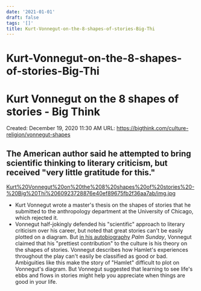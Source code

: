 ```yaml
---
date: '2021-01-01'
draft: false
tags: '[]'
title: Kurt-Vonnegut-on-the-8-shapes-of-stories-Big-Thi
---
```


# Kurt-Vonnegut-on-the-8-shapes-of-stories-Big-Thi

# Kurt Vonnegut on the 8 shapes of stories - Big Think
Created: December 19, 2020 11:30 AM
URL: https://bigthink.com/culture-religion/vonnegut-shapes
## The American author said he attempted to bring scientific thinking to literary criticism, but received "very little gratitude for this."
[Kurt%20Vonnegut%20on%20the%208%20shapes%20of%20stories%20-%20Big%20Thi%2060923728876e40ef89675fb2f36aa7ab/img.jpg](Kurt%20Vonnegut%20on%20the%208%20shapes%20of%20stories%20-%20Big%20Thi%2060923728876e40ef89675fb2f36aa7ab/img.jpg)
- Kurt Vonnegut wrote a master's thesis on the shapes of stories that he submitted to the anthropology department at the University of Chicago, which rejected it.
- Vonnegut half-jokingly defended his "scientific" approach to literary criticism over his career, but noted that great stories can't be easily plotted on a diagram.
But [in his autobiography](http://books.google.com/books?id=Zd_9o3uyoVsC&pg=PA285&dq=vonnegut+shape+story+thesis&hl=en&sa=X&ei=tasCU8yjEML-oQSXloKIBQ&ved=0CDYQ6AEwAg#v=onepage&q=vonnegut%20shape%20story%20thesis&f=false) *Palm Sunday*, Vonnegut claimed that his "prettiest contribution" to the culture is his theory on the shapes of stories.
Vonnegut describes how Hamlet's experiences throughout the play can't easily be classified as good or bad.
Ambiguities like this make the story of "Hamlet" difficult to plot on Vonnegut's diagram.
But Vonnegut suggested that learning to see life's ebbs and flows in stories might help you appreciate when things are good in your life.
